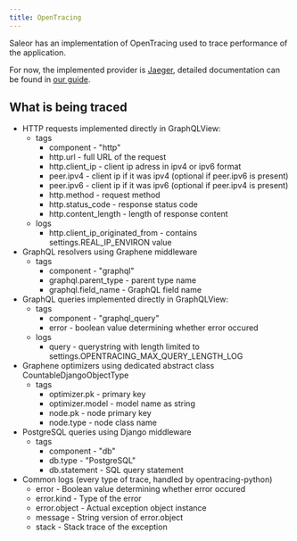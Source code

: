 ```yaml
---
title: OpenTracing
---
```


Saleor has an implementation of OpenTracing used to trace performance of the application.

For now, the implemented provider is [Jaeger](https://www.jaegertracing.io/), detailed documentation can be found in [our guide](advanced/opentracing-jaeger.md).

## What is being traced
- HTTP requests implemented directly in GraphQLView:
    - tags
        - component - "http"
        - http.url - full URL of the request
        - http.client_ip - client ip adress in ipv4 or ipv6 format
        - peer.ipv4 - client ip if it was ipv4 (optional if peer.ipv6 is present)
        - peer.ipv6 - client ip if it was ipv6 (optional if peer.ipv4 is present)
        - http.method - request method
        - http.status_code - response status code
        - http.content_length - length of response content
    - logs
        - http.client_ip_originated_from - contains settings.REAL_IP_ENVIRON value
- GraphQL resolvers using Graphene middleware
    - tags
        - component - "graphql"
        - graphql.parent_type - parent type name
        - graphql.field_name - GraphQL field name
- GraphQL queries implemented directly in GraphQLView:
    - tags
        - component - "graphql_query"
        - error - boolean value determining whether error occured
    - logs
        - query - querystring with length limited to settings.OPENTRACING_MAX_QUERY_LENGTH_LOG
- Graphene optimizers using dedicated abstract class CountableDjangoObjectType
    - tags
        - optimizer.pk - primary key
        - optimizer.model - model name as string
        - node.pk - node primary key
        - node.type - node class name
- PostgreSQL queries using Django middleware
    - tags
        - component - "db"
        - db.type - "PostgreSQL"
        - db.statement - SQL query statement
- Common logs (every type of trace, handled by opentracing-python)
    - error - Boolean value determining whether error occured
    - error.kind - Type of the error
    - error.object - Actual exception object instance
    - message - String version of error.object
    - stack - Stack trace of the exception
